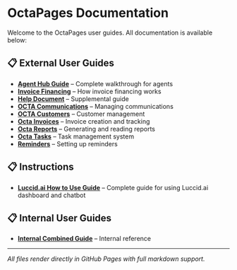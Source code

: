 # OctaPages Documentation

Welcome to the OctaPages user guides. All documentation is available below:

## 📋 External User Guides
- **[Agent Hub Guide](External/AgentHub_userGuide.md)** – Complete walkthrough for agents
- **[Invoice Financing](External/InvoiceFinancing.md)** – How invoice financing works
- **[Help Document](External/help_document.md)** – Supplemental guide
- **[OCTA Communications](External/OCTACommunicationsPage_FullUserGuide.md)** – Managing communications
- **[OCTA Customers](External/OCTACustomersPage-UserGuide.md)** – Customer management
- **[Octa Invoices](External/Octa_Invoices_UserGuide.md)** – Invoice creation and tracking
- **[Octa Reports](External/Octa_Reports_Userguide.md)** – Generating and reading reports
- **[Octa Tasks](External/Octa_TaskPage.md)** – Task management system
- **[Reminders](External/RemindersPage.md)** – Setting up reminders

## 📋 Instructions
- **[Luccid.ai How to Use Guide](Instructions/README.md)** – Complete guide for using Luccid.ai dashboard and chatbot

## 📋 Internal User Guides
- **[Internal Combined Guide](Internal/combined_octa_agent_hub_guide.md)** – Internal reference

---

*All files render directly in GitHub Pages with full markdown support.*

